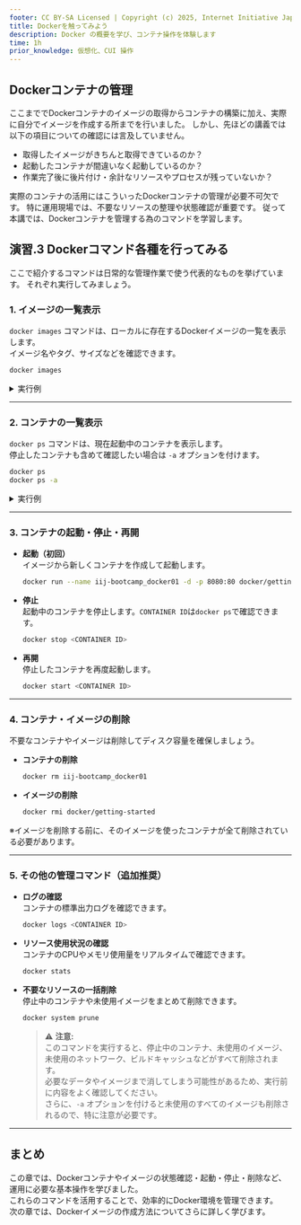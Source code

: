 ```yaml
---
footer: CC BY-SA Licensed | Copyright (c) 2025, Internet Initiative Japan Inc.
title: Dockerを触ってみよう
description: Docker の概要を学び、コンテナ操作を体験します
time: 1h
prior_knowledge: 仮想化、CUI 操作
---
```


<header-table/>


## Dockerコンテナの管理

ここまででDockerコンテナのイメージの取得からコンテナの構築に加え、実際に自分でイメージを作成する所までを行いました。
しかし、先ほどの講義では以下の項目についての確認には言及していません。

- 取得したイメージがきちんと取得できているのか？
- 起動したコンテナが間違いなく起動しているのか？
- 作業完了後に後片付け・余計なリソースやプロセスが残っていないか？

実際のコンテナの活用にはこういったDockerコンテナの管理が必要不可欠です。
特に運用現場では、不要なリソースの整理や状態確認が重要です。
従って本講では、Dockerコンテナを管理する為のコマンドを学習します。

## 演習.3 Dockerコマンド各種を行ってみる

ここで紹介するコマンドは日常的な管理作業で使う代表的なものを挙げています。
それぞれ実行してみましょう。

### 1. イメージの一覧表示

`docker images` コマンドは、ローカルに存在するDockerイメージの一覧を表示します。  
イメージ名やタグ、サイズなどを確認できます。

```bash
docker images
```

<details><summary>実行例</summary>

```
REPOSITORY            TAG       IMAGE ID       CREATED         SIZE
docker/getting-started latest   cb90f98fd791   2 months ago    28.8MB
```
</details>

---

### 2. コンテナの一覧表示

`docker ps` コマンドは、現在起動中のコンテナを表示します。  
停止したコンテナも含めて確認したい場合は `-a` オプションを付けます。

```bash
docker ps
docker ps -a
```

<details><summary>実行例</summary>

```
CONTAINER ID   IMAGE                    COMMAND                  CREATED         STATUS    PORTS     NAMES
f908c593f036   docker/getting-started   "/docker-entrypoint.…"   2 seconds ago   Created             getting-started
```
</details>

---

### 3. コンテナの起動・停止・再開

- **起動（初回）**  
  イメージから新しくコンテナを作成して起動します。

  ```bash
  docker run --name iij-bootcamp_docker01 -d -p 8080:80 docker/getting-started
  ```

- **停止**  
  起動中のコンテナを停止します。`CONTAINER ID`は`docker ps`で確認できます。

  ```bash
  docker stop <CONTAINER ID>
  ```

- **再開**  
  停止したコンテナを再度起動します。

  ```bash
  docker start <CONTAINER ID>
  ```

---

### 4. コンテナ・イメージの削除

不要なコンテナやイメージは削除してディスク容量を確保しましょう。

- **コンテナの削除**

  ```bash
  docker rm iij-bootcamp_docker01
  ```

- **イメージの削除**

  ```bash
  docker rmi docker/getting-started
  ```

※イメージを削除する前に、そのイメージを使ったコンテナが全て削除されている必要があります。

---

### 5. その他の管理コマンド（追加推奨）

- **ログの確認**  
  コンテナの標準出力ログを確認できます。

  ```bash
  docker logs <CONTAINER ID>
  ```

- **リソース使用状況の確認**  
  コンテナのCPUやメモリ使用量をリアルタイムで確認できます。

  ```bash
  docker stats
  ```

- **不要なリソースの一括削除**  
  停止中のコンテナや未使用イメージをまとめて削除できます。

  ```bash
  docker system prune
  ```

  > ⚠️ **注意:**  
  > このコマンドを実行すると、停止中のコンテナ、未使用のイメージ、未使用のネットワーク、ビルドキャッシュなどがすべて削除されます。  
  > 必要なデータやイメージまで消してしまう可能性があるため、実行前に内容をよく確認してください。  
  > さらに、`-a` オプションを付けると未使用のすべてのイメージも削除されるので、特に注意が必要です。

---

## まとめ

この章では、Dockerコンテナやイメージの状態確認・起動・停止・削除など、運用に必要な基本操作を学びました。  
これらのコマンドを活用することで、効率的にDocker環境を管理できます。  
次の章では、Dockerイメージの作成方法についてさらに詳しく学びます。

<credit-footer/>
